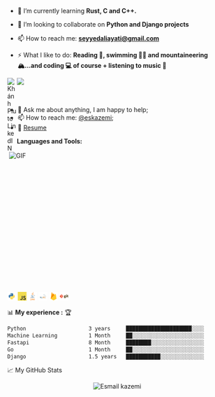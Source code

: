 <!--
**seyyedmohammadesmaeilkazemi/seyyedmohammadesmaeilkazemi** is a ✨ _special_ ✨ repository because its `README.md` (this file) appears on your GitHub profile.

### Hey there <img src="https://media.giphy.com/media/hvRJCLFzcasrR4ia7z/giphy.gif" width="25px">
<h1 align="center">Hi 👋, I am Seyyed Ali Ayati <img height="40" src="https://emoji.gg/assets/emoji/7333-parrotdance.gif"></h1>
<h3 align="center">a passionate self-taught AI Engineer and Developer from world. I always want build the AI systems to help people in the world: mentality, medical, science,...</h3>

<!-- - 🔭 I’m currently working on my **Python Course** -->
<!-- - 🔭 I’m currently working on my **Python Course** -->

- 🌱 I’m currently learning **Rust, C and C++.**

- 👯 I’m looking to collaborate on **Python and Django projects**

- 📫 How to reach me: **seyyedaliayati@gmail.com**

- ⚡ What I like to do: **Reading 📖, swimming 🏊‍♀️ and mountaineering 🏔...and coding 💻 of course + listening to music 🎵**


<a href="https://www.linkedin.com/in/eskazemi/">
  <img align="left" alt="Khánh Pluto LinkedIN" width="22px" src="https://raw.githubusercontent.com/peterthehan/peterthehan/master/assets/linkedin.svg" />
</a>

![](https://visitor-badge.glitch.me/badge?page_id=eskazemi)

<br />


  <img align="right" alt="GIF" src="https://github.com/abhisheknaiidu/abhisheknaiidu/blob/master/code.gif?raw=true" width="500" height="320" />
  
- 💬 Ask me about anything, I am happy to help;
- 📫 How to reach me: [@eskazemi](https://www.linkedin.com/in/eskazemi/);
- 📝 [Resume](https://drive.google.com/file/d/1Ps_K1rw4SY9amdNmc1nRMjLxPCBvQZhx/view?usp=sharing)

**Languages and Tools:**  

<code><img height="20" src="https://raw.githubusercontent.com/github/explore/80688e429a7d4ef2fca1e82350fe8e3517d3494d/topics/python/python.png"></code>
<code><img height="20" src="https://raw.githubusercontent.com/github/explore/80688e429a7d4ef2fca1e82350fe8e3517d3494d/topics/javascript/javascript.png"></code>
<code><img height="20" src="https://raw.githubusercontent.com/github/explore/80688e429a7d4ef2fca1e82350fe8e3517d3494d/topics/java/java.png"></code>
<code><img height="20" src="https://raw.githubusercontent.com/github/explore/5c058a388828bb5fde0bcafd4bc867b5bb3f26f3/topics/mysql/mysql.png"></code>
<code><img height="20" src="https://raw.githubusercontent.com/github/explore/80688e429a7d4ef2fca1e82350fe8e3517d3494d/topics/firebase/firebase.png"></code>
<code><img height="20" src="https://raw.githubusercontent.com/github/explore/80688e429a7d4ef2fca1e82350fe8e3517d3494d/topics/git/git.png"></code>

📊 **My experience :** 🏆
<!--START_SECTION:waka-->
```text
Python                    3 years     █████████████████████░░░░  
Machine Learning          1 Month     ██░░░░░░░░░░░░░░░░░░░░░░░ 
Fastapi                   8 Month     ████████░░░░░░░░░░░░░░░░░   
Go                        1 Month     ██░░░░░░░░░░░░░░░░░░░░░░░
Django                    1.5 years   ███████████░░░░░░░░░░░░░░   
```
<!--END_SECTION:waka-->

📈 My GitHub Stats

<p align="center"> <img src="https://github-readme-stats.vercel.app/api?username=eskazemi&show_icons=true&theme=gotham" alt="Esmail kazemi" />
